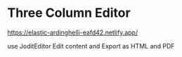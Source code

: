 # Three Column Editor

https://elastic-ardinghelli-eafd42.netlify.app/

use JoditEditor
Edit content and Export as HTML and PDF

